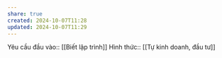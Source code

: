 ```yaml
---
share: true
created: 2024-10-07T11:28
updated: 2024-10-07T11:29
---
```

Yêu cầu đầu vào:: [[Biết lập trình]]
Hình thức:: [[Tự kinh doanh, đầu tư]]
